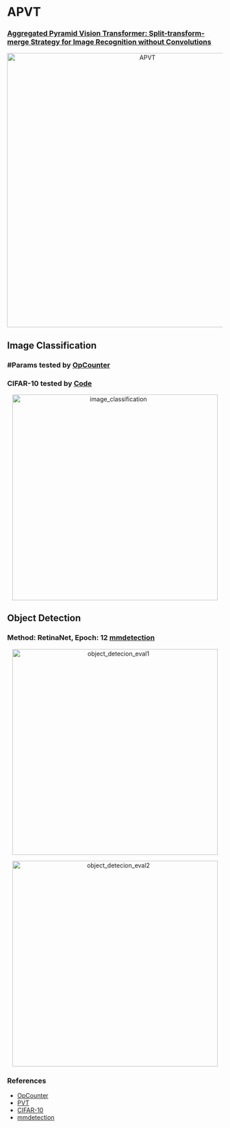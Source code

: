 # APVT
### [Aggregated Pyramid Vision Transformer: Split-transform-merge Strategy for Image Recognition without Convolutions](https://arxiv.org/abs/2203.00960)
<p align="center">
  <img src="Img/architecture" width="640" title="APVT">
</p>

## Image Classification
### #Params tested by [OpCounter](https://github.com/Lyken17/pytorch-OpCounter)
### CIFAR-10 tested by [Code](https://github.com/soapisnotfat/pytorch-cifar10)
<p align="center">
  <img src="Img/image_classification" width="480" title="image_classification">
</p>

## Object Detection
### Method: RetinaNet, Epoch: 12 [mmdetection](https://github.com/open-mmlab/mmdetection)
<p align="center">
  <img src="object_detecion_eval1" width="480" title="object_detecion_eval1">
</p>

<p align="center">
  <img src="object_detecion_eval2" width="480" title="object_detecion_eval2">
</p>

### References
* [OpCounter](https://github.com/Lyken17/pytorch-OpCounter)
* [PVT](https://github.com/whai362/PVT)
* [CIFAR-10](https://github.com/soapisnotfat/pytorch-cifar10)
* [mmdetection](https://github.com/open-mmlab/mmdetection)
